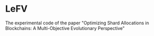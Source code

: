 # LeFV
The experimental code of the paper "Optimizing Shard Allocations in Blockchains: A Multi-Objective Evolutionary Perspective"
